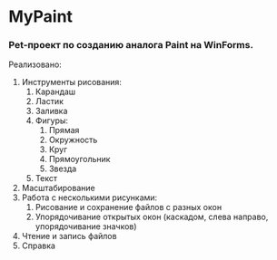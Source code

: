 # MyPaint
### Pet-проект по созданию аналога Paint на WinForms.
Реализовано:
1. Инструменты рисования:
    1. Карандаш
    2. Ластик
    3. Заливка
    4. Фигуры:
        1. Прямая
        2. Окружность
        3. Круг
        4. Прямоугольник
        5. Звезда
    5. Текст
2. Масштабирование
3. Работа с несколькими рисунками:
    1. Рисование и сохранение файлов с разных окон
    2. Упорядочивание открытых окон (каскадом, слева направо, упорядочивание значков)
4. Чтение и запись файлов
5. Справка
